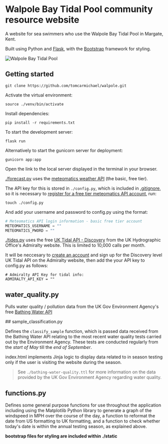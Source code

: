 # Walpole Bay Tidal Pool community resource website

A website for sea swimmers who use the Walpole Bay Tidal Pool in Margate, Kent.

Built using Python and [Flask](https://flask.palletsprojects.com/en/2.2.x/), with the [Bootstrap](https://getbootstrap.com/) framework for styling.

![Walpole Bay Tidal Pool](https://haeckels.co.uk/wp-content/uploads/2018/07/walpole.haeckels-768x553.jpg)

## Getting started

`git clone https://github.com/tomcarmichael/walpole.git`

Activate the virtual environment:

`source ./venv/bin/activate`

Install dependencies:

`pip install -r requirements.txt`

To start the development server:

`flask run`

Alternatively to start the gunicorn server for deployment:

`gunicorn app:app`

Open the link to the local server displayed in the terminal in your browser.

[./forecast.py](./forecast.py) uses the [meteomatics weather API](https://www.meteomatics.com/en/api/available-parameters/#api-basic) (the basic, free tier).

The API key for this is stored in `./config.py`, which is included in [.gitignore](.gitignore), so it is necessary to [register for a free tier meteomatics API account](https://www.meteomatics.com/en/sign-up-weather-api-free-basic-account/), run:

`touch ./config.py`

And add your username and password to config.py using the format:

``` python
# Meteomatics API login information - basic free tier account
METEOMATICS_USERNAME = ""
METEOMATICS_PWORD = ""
```

[./tides.py](./tides.py) uses the free [UK Tidal API - Discovery](https://admiraltyapi.portal.azure-api.net/docs/services/uk-tidal-api/operations/Stations_GetStation) from the UK Hydrographic Office's Admiralty website. This is limited to 10,000 calls per month.

It will be neccesary to [create an account](https://admiraltyapi.portal.azure-api.net/) and sign up for the Discovery level UK Tidal API on the Admiralty website, then add the your API key to config.py as follows:

```
# Admiralty API Key for tidal info:
ADMIRALTY_API_KEY = ""
```

## water_quality.py

Pulls water quality / pollution data from the UK Gov Environment Agency's free [Bathing Water API](https://environment.data.gov.uk/doc/bathing-water/ukj4210-12630.json)

## sample_classification.py

Defines the `classify_sample` function, which is passed data received from the Bathing Water API relating to the most recent water quality tests carried out by the Environment Agency. These tests are conducted regularly from the *start of May* till the *end of September*. 

index.html implements Jinja logic to display data related to in season testing only if the user is visiting the website during the season.

> See `./bathing-water-quality.ttl` for more information on the data provided by the UK Gov Environment Agency regarding water quality.

## functions.py

Defines some general purpose functions for use throughout the application including using the Matplotlib Python library to generate a graph of the windspeed in MPH over the course of the day, a function to reformat the date from US formatting to UK formatting, and a function to check whether today's date is within the annual testing season, as explained above. 

**bootstrap files for styling are included within ./static**